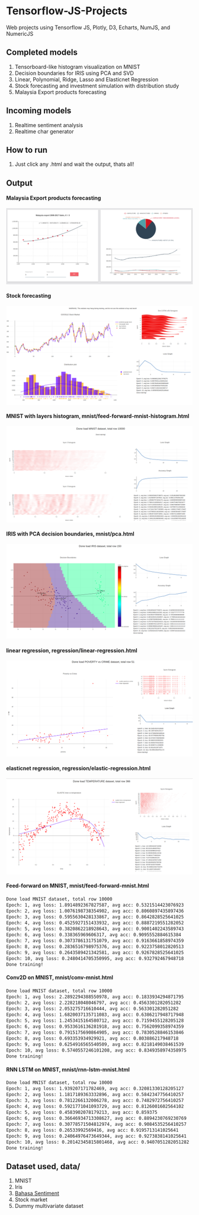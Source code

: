 # Tensorflow-JS-Projects
Web projects using Tensorflow JS, Plotly, D3, Echarts, NumJS, and NumericJS

## Completed models
1. Tensorboard-like histogram visualization on MNIST
2. Decision boundaries for IRIS using PCA and SVD
3. Linear, Polynomial, Ridge, Lasso and Elasticnet Regression
4. Stock forecasting and investment simulation with distribution study
5. Malaysia Export products forecasting

## Incoming models
1. Realtime sentiment analysis
2. Realtime char generator

## How to run
1. Just click any .html and wait the output, thats all!

## Output

#### Malaysia Export products forecasting
![alt text](screenshot/matrade.png)

#### Stock forecasting
![alt text](screenshot/stock1.png)

#### MNIST with layers histogram, mnist/feed-forward-mnist-histogram.html
![alt text](screenshot/mnist-histogram.png)

#### IRIS with PCA decision boundaries, mnist/pca.html
![alt text](screenshot/pca-iris.png)

#### linear regression, regression/linear-regression.html
![alt text](screenshot/linear.png)

#### elasticnet regression, regression/elastic-regression.html
![alt text](screenshot/elasticnet.png)

#### Feed-forward on MNIST, mnist/feed-forward-mnist.html
```text
Done load MNIST dataset, total row 10000
Epoch: 1, avg loss: 1.8914892367827587, avg acc: 0.5321514423076923
Epoch: 2, avg loss: 1.0076198738354902, avg acc: 0.8060897435897436
Epoch: 3, avg loss: 0.5955630428133867, avg acc: 0.8642828525641025
Epoch: 4, avg loss: 0.4525927151433932, avg acc: 0.8887219551282052
Epoch: 5, avg loss: 0.3820862218928643, avg acc: 0.9001402243589743
Epoch: 6, avg loss: 0.338365969606317, avg acc: 0.9095552884615384
Epoch: 7, avg loss: 0.3073786131751079, avg acc: 0.9163661858974359
Epoch: 8, avg loss: 0.2836516798975376, avg acc: 0.9223758012820513
Epoch: 9, avg loss: 0.2643589421342581, avg acc: 0.9267828525641025
Epoch: 10, avg loss: 0.2480414705350995, avg acc: 0.932792467948718
Done training!
```

#### Conv2D on MNIST, mnist/conv-mnist.html
```text
Done load MNIST dataset, total row 10000
Epoch: 1, avg loss: 2.2892294388550978, avg acc: 0.1833934294871795
Epoch: 2, avg loss: 2.228218048046797, avg acc: 0.4563301282051282
Epoch: 3, avg loss: 2.053275716610444, avg acc: 0.563301282051282
Epoch: 4, avg loss: 1.6820037135711083, avg acc: 0.6386217948717948
Epoch: 5, avg loss: 1.2453415164580712, avg acc: 0.7159455128205128
Epoch: 6, avg loss: 0.9533616136281918, avg acc: 0.7562099358974359
Epoch: 7, avg loss: 0.7915175690864905, avg acc: 0.7830528846153846
Epoch: 8, avg loss: 0.693353934929921, avg acc: 0.803886217948718
Epoch: 9, avg loss: 0.6254916565540509, avg acc: 0.8218149038461539
Epoch: 10, avg loss: 0.5740557246101208, avg acc: 0.8349358974358975
Done training!
```

#### RNN LSTM on MNIST, mnist/rnn-lstm-mnist.html
```text
Done load MNIST dataset, total row 10000
Epoch: 1, avg loss: 1.939207171782469, avg acc: 0.32081330128205127
Epoch: 2, avg loss: 1.1817189363332896, avg acc: 0.5842347756410257
Epoch: 3, avg loss: 0.7812266132006278, avg acc: 0.7482972756410257
Epoch: 4, avg loss: 0.5921771041093729, avg acc: 0.8126001602564102
Epoch: 5, avg loss: 0.4583902078179213, avg acc: 0.859375
Epoch: 6, avg loss: 0.36646934713308627, avg acc: 0.8894230769230769
Epoch: 7, avg loss: 0.30778571504812974, avg acc: 0.9084535256410257
Epoch: 8, avg loss: 0.26533992569416, avg acc: 0.9195713141025641
Epoch: 9, avg loss: 0.24064976473649344, avg acc: 0.9273838141025641
Epoch: 10, avg loss: 0.20142345815801468, avg acc: 0.9407051282051282
Done training!
```

## Dataset used, data/
1. MNIST
2. Iris
3. [Bahasa Sentiment](https://www.kaggle.com/huseinzol05/news-sentiment-in-bahasa)
4. Stock market
5. Dummy multivariate dataset
